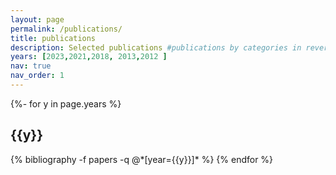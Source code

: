 ```yaml
---
layout: page
permalink: /publications/
title: publications
description: Selected publications #publications by categories in reversed chronological order. generated by jekyll-scholar.
years: [2023,2021,2018, 2013,2012 ]
nav: true
nav_order: 1
---
```

<!-- _pages/publications.md -->
<div class="publications">

{%- for y in page.years %}
  <h2 class="year">{{y}}</h2>
  {% bibliography -f papers -q @*[year={{y}}]* %}
{% endfor %}

</div>
